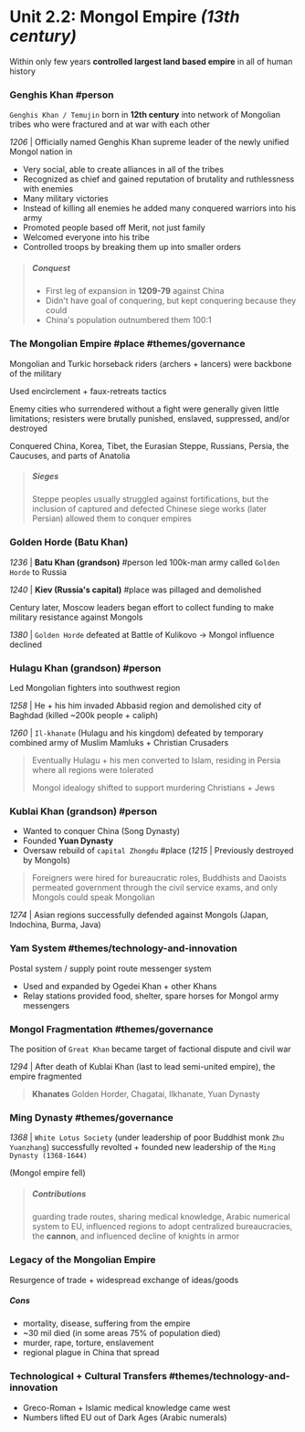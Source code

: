 # Unit 2.2: Mongol Empire *(13th century)*

Within only few years **controlled largest land based empire** in all of human history

### Genghis Khan #person

`Genghis Khan / Temujin` born in **12th century** into network of Mongolian tribes who were fractured and at war with each other

*1206* | Officially named Genghis Khan supreme leader of the newly unified Mongol nation in
 - Very social, able to create alliances in all of the tribes
 - Recognized as chief and gained reputation of brutality and ruthlessness with enemies
 - Many military victories
 - Instead of killing all enemies he added many conquered warriors into his army
 - Promoted people based off Merit, not just family
 - Welcomed everyone into his tribe
 - Controlled troops by breaking them up into smaller orders

> ##### Conquest
> - First leg of expansion in **1209-79** against China
> - Didn't have goal of conquering, but kept conquering because they could
> - China's population outnumbered them 100:1

### The Mongolian Empire #place #themes/governance 

Mongolian and Turkic horseback riders (archers + lancers) were backbone of the military

Used encirclement + faux-retreats tactics

Enemy cities who surrendered without a fight were generally given little limitations; resisters were brutally punished, enslaved, suppressed, and/or destroyed

Conquered China, Korea, Tibet, the Eurasian Steppe, Russians, Persia, the Caucuses, and parts of Anatolia

> ##### Sieges
> Steppe peoples usually struggled against fortifications, but the inclusion of captured and defected Chinese siege works (later Persian) allowed them to conquer empires

### Golden Horde (Batu Khan)

*1236* | **Batu Khan (grandson)** #person led 100k-man army called `Golden Horde` to Russia

*1240* | **Kiev (Russia's capital)** #place was pillaged and demolished

Century later, Moscow leaders began effort to collect funding to make military resistance against Mongols

*1380* | `Golden Horde` defeated at Battle of Kulikovo -> Mongol influence declined 

### Hulagu Khan (grandson) #person

Led Mongolian fighters into southwest region

*1258* | He + his him invaded Abbasid region and demolished city of Baghdad (killed ~200k people + caliph) 

*1260* | `Il-khanate` (Hulagu and his kingdom) defeated by temporary combined army of Muslim Mamluks + Christian Crusaders

> Eventually Hulagu + his men converted to Islam, residing in Persia where all regions were tolerated
> 
> Mongol idealogy shifted to support murdering Christians + Jews

### Kublai Khan (grandson) #person

- Wanted to conquer China (Song Dynasty)
- Founded **Yuan Dynasty**
- Oversaw rebuild of `capital Zhongdu` #place (*1215* | Previously destroyed by Mongols)

> Foreigners were hired for bureaucratic roles, Buddhists and Daoists permeated government through the civil service exams, and only Mongols could speak Mongolian

*1274* | Asian regions successfully defended against Mongols (Japan, Indochina, Burma, Java)

### Yam System #themes/technology-and-innovation 

Postal system / supply point route messenger system

- Used and expanded by Ogedei Khan + other Khans
- Relay stations provided food, shelter, spare horses for Mongol army messengers

### Mongol Fragmentation #themes/governance 

The position of `Great Khan` became target of factional dispute and civil war

*1294* | After death of Kublai Khan (last to lead semi-united empire), the empire fragmented

> **Khanates** Golden Horder, Chagatai, Ilkhanate, Yuan Dynasty

### Ming Dynasty #themes/governance 

*1368* | `White Lotus Society` (under leadership of poor Buddhist monk `Zhu Yuanzhang`) successfully revolted + founded new leadership of the `Ming Dynasty (1368-1644)`

(Mongol empire fell)

> ##### Contributions
> guarding trade routes, sharing medical knowledge, Arabic numerical system to EU, influenced regions to adopt centralized bureaucracies, the **cannon**, and influenced decline of knights in armor

### Legacy of the Mongolian Empire

Resurgence of trade + widespread exchange of ideas/goods

##### Cons

- mortality, disease, suffering from the empire
- ~30 mil died (in some areas 75% of population died)
- murder, rape, torture, enslavement
- regional plague in China that spread

### Technological + Cultural Transfers #themes/technology-and-innovation 

- Greco-Roman + Islamic medical knowledge came west
- Numbers lifted EU out of Dark Ages (Arabic numerals)